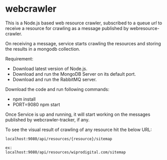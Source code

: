 # webcrawler
This is a Node.js based web resource crawler, subscribed to a queue *url* to receive a resource for crawling as a message published by webresource-crawler.

On receiving a message, service starts crawling the resources and storing the results in a mongodb collection.

Requirement:
- Download latest version of Node.js.
- Download and run the MongoDB Server on its default port.
- Download and run the RabbitMQ server.

Download the code and run following commands:
- npm install
- PORT=9080 npm start

Once Service is up and running, it will start working on the messages published by webcrawler-tracker, if any.

To see the visual result of crawling of any resource hit the below URL:

```Resource Site Map
localhost:9080/api/resources/{resource}/sitemap

ex:
localhost:9080/api/resources/wiprodigital.com/sitemap

```



